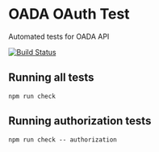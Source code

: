 # OADA OAuth Test
Automated tests for OADA API

[![Build Status](https://travis-ci.org/OADA/oada-compliance.svg?branch=authorization)](https://travis-ci.org/OADA/oada-compliance)

## Running all tests ##
    npm run check

## Running authorization tests ##
    npm run check -- authorization

